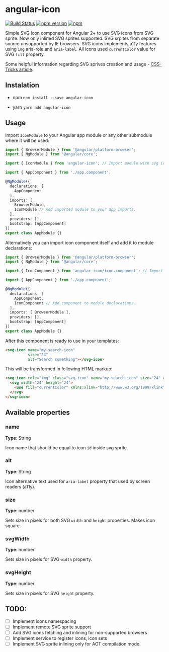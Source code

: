 # angular-icon

[![Build Status](https://travis-ci.org/vitaliy-bobrov/angular-icon.svg?branch=master)](https://travis-ci.org/vitaliy-bobrov/angular-icon)
[![npm version](https://badge.fury.io/js/angular-icon.svg)](https://badge.fury.io/js/angular-icon)
[![npm](https://img.shields.io/npm/dt/angular-icon.svg)](https://github.com/vitaliy-bobrov/angular-icon)

Simple SVG icon component for Angular 2+ to use SVG icons from SVG sprite.
Now only inlined SVG sprites supported. SVG srpites from separate source unsopported by IE browsers.
SVG icons implements a11y features using `img` aria-role and `aria-label`.
All icons used `currentColor` value for SVG `fill` property.

Some helpful information regarding SVG sprives creation and usage - [CSS-Tricks article](https://css-tricks.com/svg-sprites-use-better-icon-fonts/).

## Instalation

* npm
`npm install --save angular-icon`

* yarn
`yarn add angular-icon`

## Usage

Import `IconModule` to your Angular app module or any other submodule where it will be used:
```ts
import { BrowserModule } from '@angular/platform-browser';
import { NgModule } from '@angular/core';

import { IconModule } from 'angular-icon'; // Import module with svg icon component declaration.

import { AppComponent } from './app.component';

@NgModule({
  declarations: [
    AppComponent
  ],
  imports: [
    BrowserModule,
    IconModule // Add imported module to your app imports.
  ],
  providers: [],
  bootstrap: [AppComponent]
})
export class AppModule {}
```

Alternatively you can import icon component itself and add it to module declarations:

```ts
import { BrowserModule } from '@angular/platform-browser';
import { NgModule } from '@angular/core';

import { IconComponent } from 'angular-icon/icon.component'; // Import component itself.

import { AppComponent } from './app.component';

@NgModule({
  declarations: [
    AppComponent,
    IconComponent // Add component to module declarations.
  ],
  imports: [ BrowserModule ],
  providers: [],
  bootstrap: [AppComponent]
})
export class AppModule {}
```

After this component is ready to use in your templates:

```html
<svg-icon name="my-search-icon"
          size="24"
          alt="Search something"></svg-icon>
```

This will be transformed in following HTML markup:

```html
<svg-icon role="img" class="svg-icon" name="my-search-icon" size="24" aria-label="Search something" >
  <svg width="24" height="24">
    <use fill="currentColor" xmlns:xlink="http://www.w3.org/1999/xlink" xlink:href="#ico"></use>
  </svg>
</svg-icon>
```

## Available properties

### name

**Type**: String

Icon name that should be equal to icon `id` inside svg sprite.

### alt

**Type**: String

Icon alternative text used for `aria-label` property that used by screen readers (a11y).

### size

**Type**: number

Sets size in pixels for both SVG `width` and `height` properties. Makes icon square.

### svgWidth

**Type**: number

Sets size in pixels for SVG `width` property.

### svgHeight

**Type**: number

Sets size in pixels for SVG `height` property.

## TODO:
- [ ] Implement icons namespacing
- [ ] Implement remote SVG sprite support
- [ ] Add SVG icons fetching and inlining for non-supported browsers
- [ ] Implement service to register icons, icon sets
- [ ] Implement SVG sprite inlining only for AOT compilation mode
